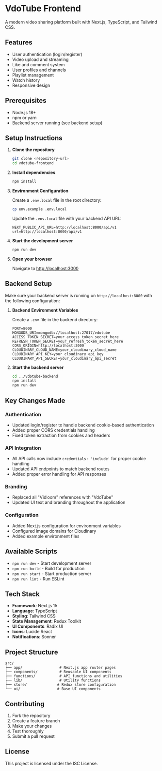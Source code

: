 # VdoTube Frontend

A modern video sharing platform built with Next.js, TypeScript, and Tailwind CSS.

## Features

- User authentication (login/register)
- Video upload and streaming
- Like and comment system
- User profiles and channels
- Playlist management
- Watch history
- Responsive design

## Prerequisites

- Node.js 18+ 
- npm or yarn
- Backend server running (see backend setup)

## Setup Instructions

1. **Clone the repository**
   ```bash
   git clone <repository-url>
   cd vdotube-frontend
   ```

2. **Install dependencies**
   ```bash
   npm install
   ```

3. **Environment Configuration**
   
   Create a `.env.local` file in the root directory:
   ```bash
   cp env.example .env.local
   ```
   
   Update the `.env.local` file with your backend API URL:
   ```env
   NEXT_PUBLIC_API_URL=http://localhost:8000/api/v1
   url=http://localhost:8000/api/v1
   ```

4. **Start the development server**
   ```bash
   npm run dev
   ```

5. **Open your browser**
   
   Navigate to [http://localhost:3000](http://localhost:3000)

## Backend Setup

Make sure your backend server is running on `http://localhost:8000` with the following configuration:

1. **Backend Environment Variables**
   
   Create a `.env` file in the backend directory:
   ```env
   PORT=8000
   MONGODB_URI=mongodb://localhost:27017/vdotube
   ACCESS_TOKEN_SECRET=your_access_token_secret_here
   REFRESH_TOKEN_SECRET=your_refresh_token_secret_here
   CORS_ORIGIN=http://localhost:3000
   CLOUDINARY_CLOUD_NAME=your_cloudinary_cloud_name
   CLOUDINARY_API_KEY=your_cloudinary_api_key
   CLOUDINARY_API_SECRET=your_cloudinary_api_secret
   ```

2. **Start the backend server**
   ```bash
   cd ../vdotube-backend
   npm install
   npm run dev
   ```

## Key Changes Made

### Authentication
- Updated login/register to handle backend cookie-based authentication
- Added proper CORS credentials handling
- Fixed token extraction from cookies and headers

### API Integration
- All API calls now include `credentials: 'include'` for proper cookie handling
- Updated API endpoints to match backend routes
- Added proper error handling for API responses

### Branding
- Replaced all "Vidloom" references with "VdoTube"
- Updated UI text and branding throughout the application

### Configuration
- Added Next.js configuration for environment variables
- Configured image domains for Cloudinary
- Added example environment files

## Available Scripts

- `npm run dev` - Start development server
- `npm run build` - Build for production
- `npm run start` - Start production server
- `npm run lint` - Run ESLint

## Tech Stack

- **Framework**: Next.js 15
- **Language**: TypeScript
- **Styling**: Tailwind CSS
- **State Management**: Redux Toolkit
- **UI Components**: Radix UI
- **Icons**: Lucide React
- **Notifications**: Sonner

## Project Structure

```
src/
├── app/                 # Next.js app router pages
├── components/          # Reusable UI components
├── functions/           # API functions and utilities
├── lib/                 # Utility functions
├── store/              # Redux store configuration
└── ui/                 # Base UI components
```

## Contributing

1. Fork the repository
2. Create a feature branch
3. Make your changes
4. Test thoroughly
5. Submit a pull request

## License

This project is licensed under the ISC License.
